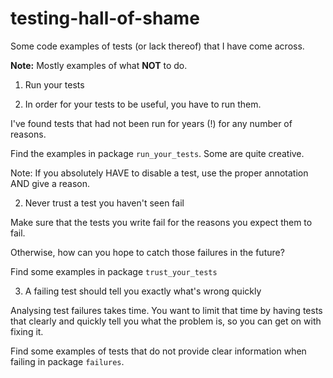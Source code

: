 # testing-hall-of-shame

Some code examples of tests (or lack thereof) that I have come across.

**Note:** Mostly examples of what **NOT** to do.


1. Run your tests

2. In order for your tests to be useful, you have to run them.

I've found tests that had not been run for years (!) for any number of reasons.

Find the examples in package `run_your_tests`. Some are quite creative.

Note: If you absolutely HAVE to disable a test, use the proper annotation AND give a reason.

2. Never trust a test you haven't seen fail

Make sure that the tests you write fail for the reasons you expect them to fail.

Otherwise, how can you hope to catch those failures in the future?

Find some examples in package `trust_your_tests`

3. A failing test should tell you exactly what's wrong quickly

Analysing test failures takes time. 
You want to limit that time by having tests that clearly and quickly tell you what the problem is, so you can get on with fixing it.

Find some examples of tests that do not provide clear information when failing in package `failures`.
